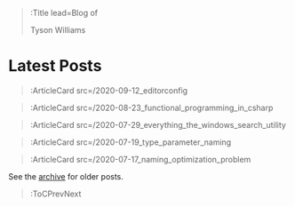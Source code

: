 > :Title lead=Blog of
>
> Tyson Williams

# Latest Posts

> :ArticleCard src=/2020-09-12_editorconfig

> :ArticleCard src=/2020-08-23_functional_programming_in_csharp

> :ArticleCard src=/2020-07-29_everything_the_windows_search_utility

> :ArticleCard src=/2020-07-19_type_parameter_naming

> :ArticleCard src=/2020-07-17_naming_optimization_problem

See the [archive](/archive) for older posts.

> :ToCPrevNext